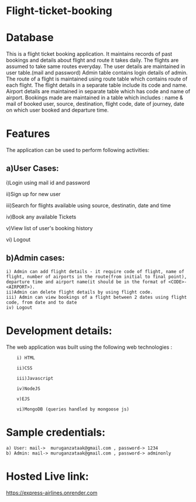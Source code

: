 # Flight-ticket-booking
# Database
This is a flight ticket booking application. It maintains records of past bookings and details about flight and route it takes daily.
The flights are assumed to take same routes everyday.
The user details are maintained in user table.(mail and password)
Admin table contains login details of admin.
The route of a flight is maintained using route table which contains route of each flight.
The flight details in a separate table include its code and name.
Airport details are maintained in separate table which has code and name of airport.
Bookings made are maintained in a table which includes : name & mail of booked user, source, destination, flight code, date of journey, date on which user booked and departure time.

# Features
The application can be used to perform following activities:


## a)User Cases:

   i)Login using mail id and password
   
   ii)Sign up for new user
   
   iii)Search for flights available using source, destinatin, date and time
   
   iv)Book any available Tickets
   
   v)View list of user's booking history
   
   vi) Logout


## b)Admin cases:

    i) Admin can add flight details - it require code of flight, name of flight, number of airports in the route(from initial to final point), departure time and airport name(it should be in the format of <CODE>-<AIRPORT>). 
    ii)Admin can delete flight details by using flight code.
    iii) Admin can view bookings of a flight between 2 dates using flight code, from date and to date
    iv) Logout


# Development details:

The web application was built using the following web technologies :

        i) HTML
        
        ii)CSS
        
        iii)Javascript
        
        iv)NodeJS
        
        v)EJS
        
        vi)MongoDB (queries handled by mongoose js)

# Sample credentials:
    a) User: mail->  muruganzataak@gmail.com , password-> 1234
    b) Admin: mail-> muruganzataak@gmail.com , password-> adminonly

# Hosted Live link:
https://express-airlines.onrender.com
